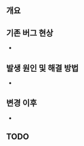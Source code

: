 ## 개요
<!-- 간단하게 이 PR이 무엇인지 설명해주세요 -->

## 기존 버그 현상
<!-- 기존 버그에 대해 설명해주세요. 가능하면 버그가 나타나는 이슈 링크를 참조하거나 스크릿샷과 동영상을 첨부해주세요. -->
- 

## 발생 원인 및 해결 방법
<!-- 이 버그가 왜 발생했는지, 어떻게 해결했는 지 설명해주세요 -->
-


## 변경 이후
<!-- 변경 사항을 확인 할 수 있는 방법을 알려주세요-->
<!-- 가능하다면, 변화를 보여주는 스크린샷 또는 동영상을 첨부해주세요 -->
-

## TODO
<!-- 앞으로 해야하는 것이나, 논의가 필요한 부분 등을 적어주세요 -->
